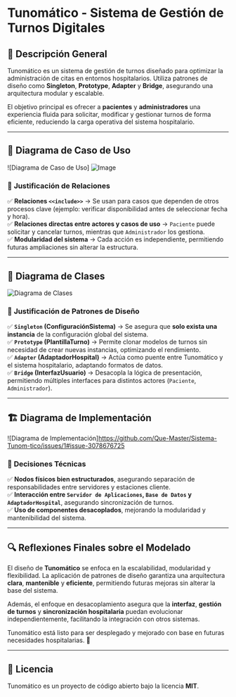 # Tunomático - Sistema de Gestión de Turnos Digitales

## 📌 Descripción General
Tunomático es un sistema de gestión de turnos diseñado para optimizar la administración de citas en entornos hospitalarios. Utiliza patrones de diseño como **Singleton**, **Prototype**, **Adapter** y **Bridge**, asegurando una arquitectura modular y escalable.  

El objetivo principal es ofrecer a **pacientes** y **administradores** una experiencia fluida para solicitar, modificar y gestionar turnos de forma eficiente, reduciendo la carga operativa del sistema hospitalario.  

---

## 🎯 **Diagrama de Caso de Uso**
![Diagrama de Caso de Uso]
![Image](https://github.com/user-attachments/assets/9f8b766e-5406-4fbd-bf7f-884ce21b62f3)

### 🔹 **Justificación de Relaciones**
✅ **Relaciones `<<include>>`** → Se usan para casos que dependen de otros procesos clave (ejemplo: verificar disponibilidad antes de seleccionar fecha y hora).  
✅ **Relaciones directas entre actores y casos de uso** → `Paciente` puede solicitar y cancelar turnos, mientras que `Administrador` los gestiona.  
✅ **Modularidad del sistema** → Cada acción es independiente, permitiendo futuras ampliaciones sin alterar la estructura.  

---

## 📜 **Diagrama de Clases**
![Diagrama de Clases](AQUÍ_DEBES_AGREGAR_LA_RUTA_DE_LA_IMAGEN_DEL_DIAGRAMA_DE_CLASES)

### 🔹 **Justificación de Patrones de Diseño**
✅ **`Singleton` (ConfiguraciónSistema)** → Se asegura que **solo exista una instancia** de la configuración global del sistema.  
✅ **`Prototype` (PlantillaTurno)** → Permite clonar modelos de turnos sin necesidad de crear nuevas instancias, optimizando el rendimiento.  
✅ **`Adapter` (AdaptadorHospital)** → Actúa como puente entre Tunomático y el sistema hospitalario, adaptando formatos de datos.  
✅ **`Bridge` (InterfazUsuario)** → Desacopla la lógica de presentación, permitiendo múltiples interfaces para distintos actores (`Paciente`, `Administrador`).  

---

## 🏗 **Diagrama de Implementación**
![Diagrama de Implementación]https://github.com/Que-Master/Sistema-Tunom-tico/issues/1#issue-3078676725

### 🔹 **Decisiones Técnicas**
✅ **Nodos físicos bien estructurados**, asegurando separación de responsabilidades entre servidores y estaciones cliente.  
✅ **Interacción entre `Servidor de Aplicaciones`, `Base de Datos` y `AdaptadorHospital`**, asegurando sincronización de turnos.  
✅ **Uso de componentes desacoplados**, mejorando la modularidad y mantenibilidad del sistema.  

---

## 🔍 **Reflexiones Finales sobre el Modelado**
El diseño de **Tunomático** se enfoca en la escalabilidad, modularidad y flexibilidad. La aplicación de patrones de diseño garantiza una arquitectura **clara**, **mantenible** y **eficiente**, permitiendo futuras mejoras sin alterar la base del sistema.  

Además, el enfoque en desacoplamiento asegura que la **interfaz**, **gestión de turnos** y **sincronización hospitalaria** puedan evolucionar independientemente, facilitando la integración con otros sistemas.  

Tunomático está listo para ser desplegado y mejorado con base en futuras necesidades hospitalarias. 🚀  

---

## 📜 **Licencia**
Tunomático es un proyecto de código abierto bajo la licencia **MIT**.
